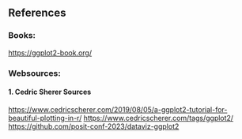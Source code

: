 ## References

### Books:
https://ggplot2-book.org/

### Websources:
#### 1. Cedric Sherer Sources
https://www.cedricscherer.com/2019/08/05/a-ggplot2-tutorial-for-beautiful-plotting-in-r/
https://www.cedricscherer.com/tags/ggplot2/
https://github.com/posit-conf-2023/dataviz-ggplot2

